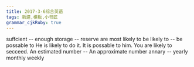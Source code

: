 ```yaml
---
title: 2017-3-6综合英语
tags: 新建,模板,小书匠
grammar_cjkRuby: true
---
```


suffcient -- enough
storage -- reserve
are most likely to
be likely to -- be possable to
He is likely to do it.
It is possable to him.
You are likely to secceed.
An estimated number -- An approximate number
annary -- yearly
monthly weekly
